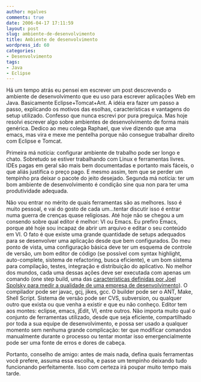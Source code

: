 ```yaml
---
author: mgalves
comments: true
date: 2006-04-17 17:11:59
layout: post
slug: ambiente-de-desenvolvimento
title: Ambiente de desenvolvimento
wordpress_id: 60
categories:
- Desenvolvimento
tags:
- Java
- Eclipse
---
```


Há um tempo atrás eu pensei em escrever um post descrevendo o ambiente de desenvolvimento que eu uso para escrever aplicações Web em Java. Basicamente Eclipse+Tomcat+Ant. A idéia era fazer um passo a passo, explicando os motivos das esolhas, características e vantagens do setup utilizado. Confesso que nunca escrevi por pura preguiça. Mas hoje resolvi escrever algo sobre ambientes de desenvolvimento de forma mais genérica. Dedico ao meu colega Raphael, que vive dizendo que ama emacs, mas vira e mexe me pentelha porque não consegue trabalhar direito com Eclipse e Tomcat.

Primeira má notícia: configurar ambiente de trabalho pode ser longo e chato. Sobretudo se  estiver trabalhando com  Linux e ferramentas livres. IDEs pagas em geral são mais bem documentadas e portanto mais fáceis, o que aliás justifica o  preço pago. E mesmo assim, tem que se perder um tempinho pra deixar o pacote do jeito desejado. Segunda má notícia: ter um bom ambiente de desenvolvimento é condição sine qua non para ter uma produtividade adequada.

Não vou entrar no mérito de quais ferramentas são as melhores. Isso é muito pessoal, e vai do gosto de cada um...tentar discutir isso é entrar numa guerra de crenças quase religiosas. Até hoje não se chegou a um consendo sobre qual editor é melhor: VI ou Emacs. Eu prefiro Emacs, porque até hoje sou incapaz de abrir um arquivo e editar o seu conteúdo em VI.  O fato é que existe uma grande quantidade de setups adequados para se desenvolver uma aplicação desde que bem configurados. Do meu ponto de vista, uma configuração básica deve ter um esquema de  controle de versão, um bom editor de código (se possível com syntax highlight, auto-complete, sistema de refactoring,  busca eficiente), e um bom sistema para  compilação, testes, integração e distribuição do aplicativo. No melhor dos mundos, cada uma dessas ações deve ser executada com apenas um comando (one step build, uma das  [características definidas por Joel Spolsky para medir a qualidade de uma empresa de desenvolvimento](http://log4dev.blogspot.com/2006/01/teste-simples-de-qualidade-de.html)). O compilador pode ser  javac, gcj, jikes, gcc. O builder pode ser o ANT, Make, Shell Script. Sistema de versão pode ser CVS, subversion, ou qualquer outro que exista ou que venha a existir e que eu não conheço. Editor tem aos montes: eclipse, emacs, jEdit, VI, entre outros. Não importa muito qual o conjunto de ferramentas utilizado, desde que seja eficiente, compartilhado por toda a sua equipe de desenvolvimento,  e possa ser usado a qualquer momento sem nenhuma grande complicação: ter que modificar comandos manualmente durante o processo ou tentar montar isso emergencialmente pode ser uma fonte de erros e dores de cabeça.

Portanto, conselho de amigo: antes de mais nada, defina quais ferramentas você prefere, assuma essa escolha, e passe um tempinho deixando tudo funcionando perfeitamente. Isso com certeza irá poupar muito tempo mais tarde.
